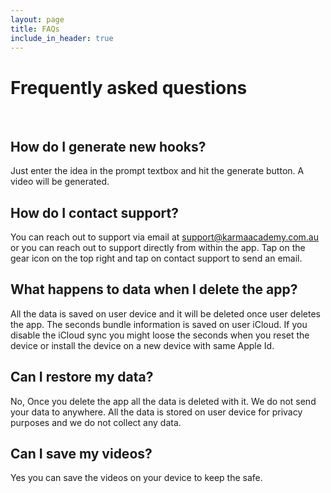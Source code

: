 ```yaml
---
layout: page
title: FAQs
include_in_header: true
---
```


# Frequently asked questions
<br>

## How do I generate new hooks?
Just enter the idea in the prompt textbox and hit the generate button. A video will be generated.

## How do I contact support?
You can reach out to support via email at support@karmaacademy.com.au or you can reach out to support directly from within the app. Tap on the gear icon on the top right and tap on contact support to send an email. 

## What happens to data when I delete the app?
All the data is saved on user device and it will be deleted once user deletes the app. The seconds bundle information is saved on user iCloud. If you disable the iCloud sync you might loose the seconds when you reset the device or install the device on a new device with same Apple Id. 

## Can I restore my data?
No, Once you delete the app all the data is deleted with it. We do not send your data to anywhere. All the data is stored on user device for privacy purposes and we do not collect any data.

## Can I save my videos?
Yes you can save the videos on your device to keep the safe.



